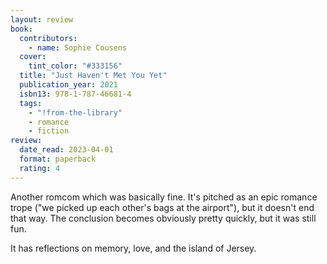 ```yaml
---
layout: review
book:
  contributors:
    - name: Sophie Cousens
  cover:
    tint_color: "#333156"
  title: "Just Haven't Met You Yet"
  publication_year: 2021
  isbn13: 978-1-787-46681-4
  tags:
    - "!from-the-library"
    - romance
    - fiction
review:
  date_read: 2023-04-01
  format: paperback
  rating: 4
---
```


Another romcom which was basically fine.
It's pitched as an epic romance trope ("we picked up each other's bags at the airport"), but it doesn't end that way.
The conclusion becomes obviously pretty quickly, but it was still fun.

It has reflections on memory, love, and the island of Jersey.

